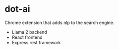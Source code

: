 # dot-ai

Chrome extension that adds nlp to the search engine.

-   Llama 2 backend
-   React frontend
-   Express rest framework
